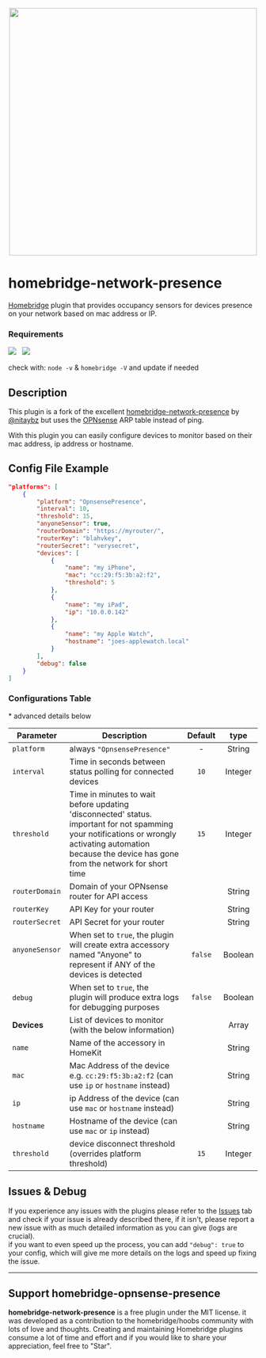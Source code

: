 <p align="center">
<img src="branding/network_homebridge.png" width="500px">
</p>

# homebridge-network-presence


[Homebridge](https://github.com/homebridge/homebridge) plugin that provides occupancy sensors for devices presence on your network based on mac address or IP.

### Requirements

<img src="https://img.shields.io/badge/node-%3E%3D10.17-brightgreen"> &nbsp;
<img src="https://img.shields.io/badge/homebridge-%3E%3D0.4.4-brightgreen">

check with: `node -v` & `homebridge -V` and update if needed

## Description

This plugin is a fork of the excellent [homebridge-network-presence](https://github.com/nitaybz/homebridge-network-presence) by [@nitaybz](https://github.com/nitaybz) but uses the [OPNsense](https://opnsense.org/) ARP table instead of ping.

With this plugin you can easily configure devices to monitor based on their mac address, ip address or hostname.

## Config File Example

``` json
"platforms": [
	{
		"platform": "OpnsensePresence",
		"interval": 10,
		"threshold": 15,
		"anyoneSensor": true,
		"routerDomain": "https://myrouter/",
		"routerKey": "blahvkey",
		"routerSecret": "verysecret",
		"devices": [ 
			{
				"name": "my iPhone",
				"mac": "cc:29:f5:3b:a2:f2",
				"threshold": 5
			},
			{
				"name": "my iPad",
				"ip": "10.0.0.142"
			},
			{
				"name": "my Apple Watch",
				"hostname": "joes-applewatch.local"
			}
		],
		"debug": false
	}
]
```

### Configurations Table

\* advanced details below

|             Parameter            |                       Description                       |  Default |   type   |
| -------------------------------- | ------------------------------------------------------- |:--------:|:--------:|
| `platform`  | always `"OpnsensePresence"` |     -    |  String  |
| `interval`  |  Time in seconds between status polling for connected devices   |  `10` |  Integer |
| `threshold`  |  Time in minutes to wait before updating 'disconnected' status. important for not spamming your notifications or wrongly activating automation because the device has gone from the network for short time   |  `15` |  Integer |
| `routerDomain` | Domain of your OPNsense router for API access | | String |
| `routerKey` | API Key for your router | | String |
| `routerSecret` | API Secret for your router | | String |
| `anyoneSensor`       |  When set to `true`, the plugin will create extra accessory named "Anyone" to represent if ANY of the devices is detected        |  `false` |  Boolean  |
| `debug`       |  When set to `true`, the plugin will produce extra logs for debugging purposes        |  `false` |  Boolean  |
| **Devices** | List of devices to monitor (with the below information)| | Array|
| `name`        | Name of the accessory in HomeKit  |         |  String  |
| `mac`        | Mac Address of the device e.g. `cc:29:f5:3b:a2:f2` (can use `ip` or `hostname` instead) |         |  String  |
| `ip`        | ip Address of the device (can use `mac` or `hostname` instead) |         |  String  |
| `hostname`        | Hostname of the device (can use `mac` or `ip` instead) |         |  String  |
| `threshold`  | device disconnect threshold (overrides platform threshold)   |  `15` |  Integer |

## Issues & Debug

If you experience any issues with the plugins please refer to the [Issues](https://github.com/hackherz/homebridge-opnsense-presence/issues) tab
and check if your issue is already described there, if it isn't, please report a new issue with as much detailed information as you can give (logs are crucial).<br>
if you want to even speed up the process, you can add `"debug": true` to your config, which will give me more details on the logs and speed up fixing the issue.


-----------------------

## Support homebridge-opnsense-presence

**homebridge-network-presence** is a free plugin under the MIT license. it was developed as a contribution to the homebridge/hoobs community with lots of love and thoughts.
Creating and maintaining Homebridge plugins consume a lot of time and effort and if you would like to share your appreciation, feel free to "Star".
